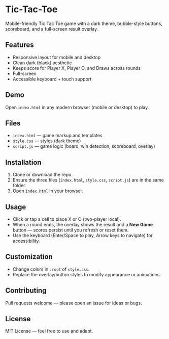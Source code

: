 # Tic-Tac-Toe

Mobile-friendly Tic Tac Toe game with a dark theme, bubble-style buttons, scoreboard, and a full-screen result overlay.

## Features
- Responsive layout for mobile and desktop  
- Clean dark (black) aesthetic  
- Keeps score for Player X, Player O, and Draws across rounds  
- Full-screen 
- Accessible keyboard + touch support

## Demo
Open `index.html` in any modern browser (mobile or desktop) to play.

## Files
- `index.html` — game markup and templates  
- `style.css` — styles (dark theme)  
- `script.js` — game logic (board, win detection, scoreboard, overlay)

## Installation
1. Clone or download the repo.  
2. Ensure the three files (`index.html`, `style.css`, `script.js`) are in the same folder.  
3. Open `index.html` in your browser.

## Usage
- Click or tap a cell to place X or O (two-player local).  
- When a round ends, the overlay shows the result and a **New Game** button — scores persist until you refresh or reset them.  
- Use the keyboard (Enter/Space to play, Arrow keys to navigate) for accessibility.

## Customization
- Change colors in `:root` of `style.css`.  
- Replace the overlay/button styles to modify appearance or animations.

## Contributing
Pull requests welcome — please open an issue for ideas or bugs.

## License
MIT License — feel free to use and adapt.
